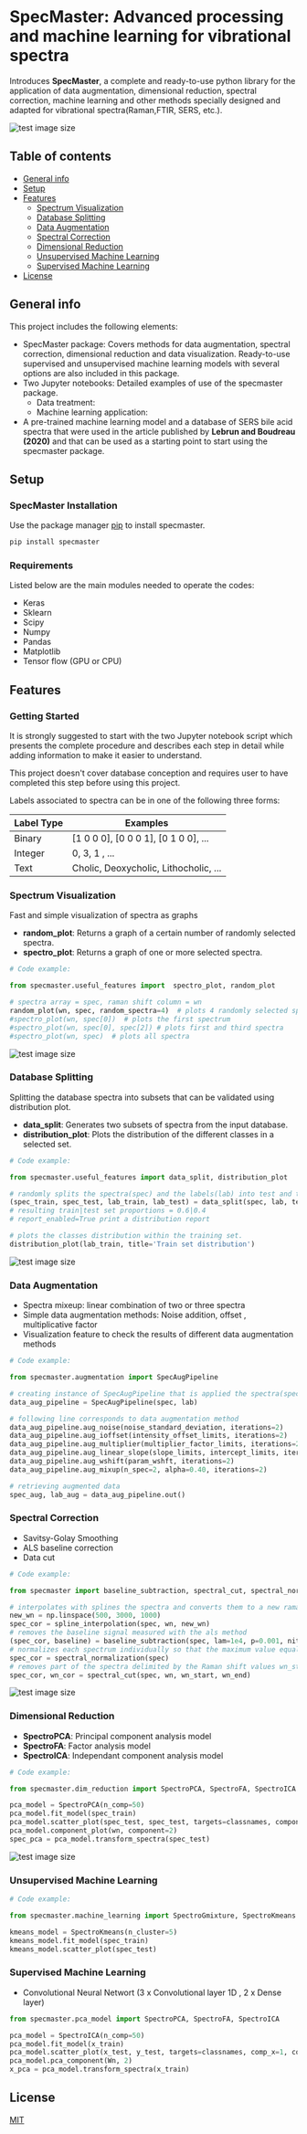 # SpecMaster: Advanced processing and machine learning for vibrational spectra
Introduces **SpecMaster**, a complete and ready-to-use python library for the application of data augmentation, dimensional reduction, spectral correction, machine learning and other methods specially designed and adapted for vibrational spectra(Raman,FTIR, SERS, etc.). 

![test image size](fig/CNN_RF6.png)

## Table of contents
* [General info](#general-info)
* [Setup](#Setup)
* [Features](#Features)
  * [Spectrum Visualization](#Spectrum-Visualization)
  * [Database Splitting](#Database-Splitting)
  * [Data Augmentation](#Data-Augmentation)
  * [Spectral Correction](#Spectral-Correction)
  * [Dimensional Reduction](#Dimensional-Reduction)
  * [Unsupervised Machine Learning](#Unsupervised-Machine-Learning)
  * [Supervised Machine Learning](#Supervised-Machine-Learning) 
* [License](#License)

## General info

This project includes the following elements: 
- SpecMaster package: Covers methods for data augmentation, spectral correction, dimensional reduction and data visualization. Ready-to-use supervised and unsupervised machine learning models with several options are also included in this package.
- Two Jupyter notebooks: Detailed examples of use of the specmaster package.
  - Data treatment: 
  - Machine learning application: 
- A pre-trained machine learning model and a database of SERS bile acid spectra that were used in the article published by **Lebrun and Boudreau (2020)** and that can be used as a starting point to start using the specmaster package.

## Setup

### SpecMaster Installation

Use the package manager [pip](https://pip.pypa.io/en/stable/) to install specmaster.

```bash
pip install specmaster
```

### Requirements
Listed below are the main modules needed to operate the codes: 

* Keras
* Sklearn
* Scipy
* Numpy
* Pandas
* Matplotlib
* Tensor flow (GPU or CPU)


## Features

### Getting Started 

It is strongly suggested to start with the two Jupyter notebook script which presents the complete procedure and describes each step in detail while adding information to make it easier to understand. 

This project doesn't cover database conception and requires user to have completed this step before using this project.

Labels associated to spectra can be in one of the following three forms:

| Label Type    | Examples                             |
| ------------- | ------------------------------------ |
| Binary        | [1 0 0 0], [0 0 0 1], [0 1 0 0], ... |
| Integer       | 0, 3, 1 , ...                        |
| Text          | Cholic, Deoxycholic, Lithocholic, ...    |

### Spectrum Visualization

Fast and simple visualization of spectra as graphs 
- **random_plot**: Returns a graph of a certain number of randomly selected spectra.
- **spectro_plot**: Returns a graph of one or more selected spectra.

```python
# Code example:

from specmaster.useful_features import  spectro_plot, random_plot

# spectra array = spec, raman shift column = wn
random_plot(wn, spec, random_spectra=4)  # plots 4 randomly selected spectra
#spectro_plot(wn, spec[0])  # plots the first spectrum
#spectro_plot(wn, spec[0], spec[2]) # plots first and third spectra
#spectro_plot(wn, spec)  # plots all spectra
```
![test image size](fig/random5_plot.png)
### Database Splitting
Splitting the database spectra into subsets that can be validated using distribution plot.

- **data_split**: Generates two subsets of spectra from the input database.
- **distribution_plot**: Plots the distribution of the different classes in a selected set.

```python
# Code example:

from specmaster.useful_features import data_split, distribution_plot

# randomly splits the spectra(spec) and the labels(lab) into test and training subsets.
(spec_train, spec_test, lab_train, lab_test) = data_split(spec, lab, test_size=0.4, report_enabled=True)  
# resulting train|test set proportions = 0.6|0.4
# report_enabled=True print a distribution report 

# plots the classes distribution within the training set.
distribution_plot(lab_train, title='Train set distribution')
```
![test image size](fig/distribution.png)
### Data Augmentation
* Spectra mixeup: linear combination of two or three spectra 
* Simple data augmentation methods: Noise addition, offset , multiplicative factor
* Visualization feature to check the results of different data augmentation methods

```python
# Code example:

from specmaster.augmentation import SpecAugPipeline 

# creating instance of SpecAugPipeline that is applied the spectra(spec) and the labels(lab)
data_aug_pipeline = SpecAugPipeline(spec, lab)

# following line corresponds to data augmentation method 
data_aug_pipeline.aug_noise(noise_standard_deviation, iterations=2)
data_aug_pipeline.aug_ioffset(intensity_offset_limits, iterations=2)
data_aug_pipeline.aug_multiplier(multiplier_factor_limits, iterations=2)
data_aug_pipeline.aug_linear_slope(slope_limits, intercept_limits, iterations=2)
data_aug_pipeline.aug_wshift(param_wshft, iterations=2)
data_aug_pipeline.aug_mixup(n_spec=2, alpha=0.40, iterations=2)

# retrieving augmented data
spec_aug, lab_aug = data_aug_pipeline.out()
```

### Spectral Correction
* Savitsy-Golay Smoothing
* ALS baseline correction 
* Data cut 
```python
# Code example:

from specmaster import baseline_subtraction, spectral_cut, spectral_normalization, spline_interpolation

# interpolates with splines the spectra and converts them to a new raman shift range(new_wn)
new_wn = np.linspace(500, 3000, 1000)
spec_cor = spline_interpolation(spec, wn, new_wn)
# removes the baseline signal measured with the als method 
(spec_cor, baseline) = baseline_subtraction(spec, lam=1e4, p=0.001, niter=10)
# normalizes each spectrum individually so that the maximum value equals one and the minimum value zero 
spec_cor = spectral_normalization(spec)
# removes part of the spectra delimited by the Raman shift values wn_start and wn_end 
spec_cor, wn_cor = spectral_cut(spec, wn, wn_start, wn_end)
```
![test image size](fig/correction.png)

### Dimensional Reduction
- **SpectroPCA**: Principal component analysis model
- **SpectroFA**: Factor analysis model
- **SpectroICA**: Independant component analysis model

```python
# Code example:

from specmaster.dim_reduction import SpectroPCA, SpectroFA, SpectroICA

pca_model = SpectroPCA(n_comp=50)
pca_model.fit_model(spec_train)
pca_model.scatter_plot(spec_test, spec_test, targets=classnames, component_x=1, component_y=2)
pca_model.component_plot(wn, component=2)
spec_pca = pca_model.transform_spectra(spec_test)
```

![test image size](fig/data_reduce.png)

### Unsupervised Machine Learning 
```python
# Code example:

from specmaster.machine_learning import SpectroGmixture, SpectroKmeans

kmeans_model = SpectroKmeans(n_cluster=5)
kmeans_model.fit_model(spec_train)
kmeans_model.scatter_plot(spec_test)
```

### Supervised Machine Learning 
* Convolutional Neural Networt (3 x Convolutional layer 1D , 2 x Dense layer) 
```python
from specmaster.pca_model import SpectroPCA, SpectroFA, SpectroICA

pca_model = SpectroICA(n_comp=50)
pca_model.fit_model(x_train)
pca_model.scatter_plot(x_test, y_test, targets=classnames, comp_x=1, comp_y=2)
pca_model.pca_component(Wn, 2)
x_pca = pca_model.transform_spectra(x_train)
```

## License
[MIT](https://choosealicense.com/licenses/mit/)

